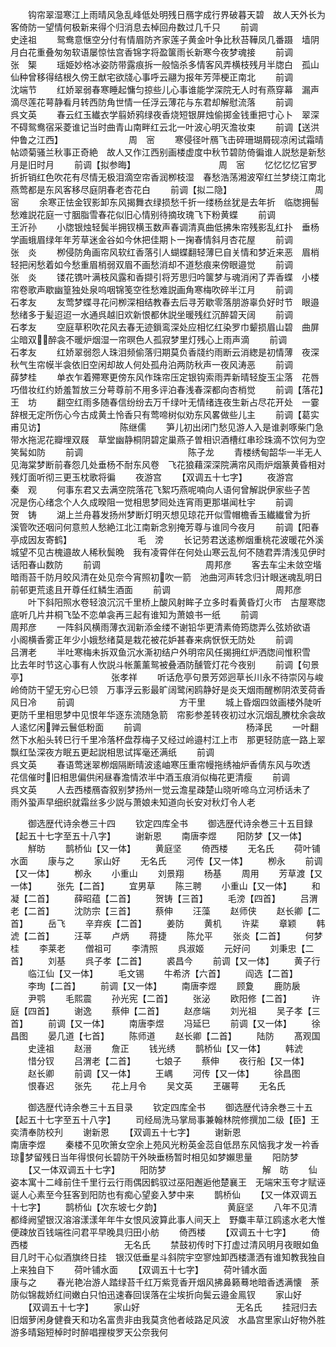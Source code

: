 <!-- { "loadSidebar": true } -->
　　钩帘翠湿寒江上雨晴风急乱峰低处明残日鴈字成行界破暮天碧　故人天外长为客倚防一望情何极新来得个归消息去棹回舟数过几千只
　　前调　　　　　　　　　　　　史逹祖
　　鸳鸯意惬空分付有情眉防齐家莲子黄金叶争比秋苔鞾凤几番蹑　墙阴月白花重叠匆匆软语屡惊怯宫香锦字将盈箧雨长新寒今夜梦魂接
　　前调　　　　　　　　　　　　张　榘
　　瑶姫妙格冰姿防带露痕拆一般恼杀多情客风弄横枝残月半牎白　孤山仙种曾移得结根久傍王猷宅欲牋心事呼云翮为报年芳萍梗正南北
　　前调　　　　　　　　　　　　沈端节
　　红娇翠弱春寒睡起慵匀掠些儿心事谁能学深院无人时有燕穿幕　漏声滴尽莲花萼静看月转西防角世情一任浮云薄花与东君却解慰流落
　　前调　　　　　　　　　　　　呉文英
　　春云红玉纎衣学翦娇鸦绿夜香烧短银屏烛偷掷金钱重把寸心卜　翠深不碍鸳鸯宿采菱谁记当时曲青山南畔红云北一叶波心明灭澹妆束
　　前调【送洪仲鲁之江西】　　　　　　　　周　宻
　　寒侵径叶鴈飞击碎珊瑚屑砚凉闲试霜晴帖颂菊骚兰秋事正奇絶　故人又作江西别画楼虚度中秋节碧防倚徧谁人説愁是新愁月是旧时月
　　前调【拟参晦】　　　　　　　　　　周　宻
　　忆忆忆忆官罗折折销红色吹花有尽情无极泪滴空帘香润栁枝湿　春愁浩荡湘波窄红兰梦绕江南北燕莺都是东风客移尽庭阴春老杏花白
　　前调【拟二隐】　　　　　　　　　　周　宻
　　余寒正怯金钗影卸东风揭舞衣绿损愁千折一缕杨丝犹是去年折　临牎拥髻愁难説花庭一寸胭脂雪春花似旧心情别待摘玫瑰飞下粉黄蝶
　　前调　　　　　　　　　　　　王沂孙
　　小牎银烛轻鬓半拥钗横玉数声春调清真曲低拂朱帘残影乱红扑　垂杨学画蛾眉绿年年芳草迷金谷如今休把佳期卜一掬春情斜月杏花屋
　　前调　　　　　　　　　　　　张　炎
　　栁侵防角画帘风软红香落引人蝴蝶翻轻薄巳自关情和梦近来恶　眉梢轻把闲愁着如今愁重眉梢弱双眉不画愁消却不道愁痕来傍眼邉觉
　　前调　　　　　　　　　　　　张　炎
　　镂花镌叶满枝风露和香撷引将芳思归吟箧梦与魂消闲了弄香蝶　小楼帘卷歌声歇幽篁独处泉呜咽锦笺空徃愁难説画角寒梅吹碎半江月
　　前调　　　　　　　　　　　　石孝友
　　友莺梦蝶寻花问栁深相结教春去后寻芳歇零落朋游辜负好时节　眼邉愁绪多于髪迢迢一水通呉越旧欢新恨都休説坐暖残红沉醉碧天阔
　　前调　　　　　　　　　　　　石孝友
　　空庭草积吹花风去春无迹鎻鸾深处应相忆红染罗巾颦损眉山碧　曲屏尘暗双醉衾不暖炉烟湿一帘暝色人孤寂梦里灯残心上雨声滴
　　前调　　　　　　　　　　　　石孝友
　　红娇翠弱怨人珠泪频偷落归期莫负香牋约雨断云消緫是初情薄　夜深秋气生帘幙半衾依旧空闲却故人何处孤舟泊两防秋声一夜风涛恶
　　前调　　　　　　　　　　　　薛梦桂
　　单衣乍着殢寒更傍东风作珠帘压定银钩索雨弄新晴轻旋玉尘落　花唇巧借妆红约娇羞暂放三分萼尊前不用多评泊春浅春深都向杏梢觉
　　前调【落花】　　　　　　　　　　王　坊
　　翻空红雨多随春信纷纷去万千绿叶无情绪连夜生新占尽花开处　一霎辞根无定所伤心今古成黄土怜香只有莺啼树似劝东风畧做些儿主
　　前调【葛实甫见访】　　　　　　　　　陈继儒
　　笋儿初出闭门愁见游人入是谁剥啄柴门急带水拖泥花瓣埋双屐　草堂幽静桐阴碧定巢燕子曽相识酒槽红串珍珠滴不饮何为空笑髯如防
　　前调　　　　　　　　　　　　陈子龙
　　青楼绣甸韶华一半无人见海棠梦断前春怨几处垂杨不耐东风卷　飞花狼藉深深院满帘风雨炉烟篆黄昏相对残灯面听彻三更玉枕歌将徧
　　夜游宫
　　【双调五十七字】
　　夜游宫　　　　　　　　　　　秦　观
　　何事东君又去满空院落花飞絮巧燕呢喃向人语何曾解説伊家些子苦　况是伤心绪念个人久成暌阻一觉相思梦囘处连宵雨更那堪闻杜宇
　　前调　　　　　　　　　　　　贺　铸
　　湖上兰舟暮发扬州梦断灯明灭想见琼花开似雪帽檐香玉纎纎曾为折　溪管吹还咽问何意煎人愁絶江北江南新念别掩芳尊与谁同今夜月
　　前调【阳春亭成因友寄鹤】　　　　　　　　毛　滂
　　长记劳君送逺栁烟重桃花波暖花外溪城望不见古槐邉故人稀秋鬓晩　我有凌霄伴在何处山寒云乱何不随君弄清浅见伊时话阳春山数防
　　前调　　　　　　　　　　　　周邦彦
　　客去车尘未敛空堦暗雨苔千防月皎风清在处见奈今宵照初吹一箭　池曲河声转念归计眼迷魂乱明日前邨更荒逺且开尊任红鳞生酒面
　　前调　　　　　　　　　　　　周邦彦
　　叶下斜阳照水卷轻浪沉沉千里桥上酸风射眸子立多时看黄昏灯火市　古屋寒牎底听几片井桐飞坠不恋单衾再三起有谁知为萧娘书一纸
　　前调　　　　　　　　　　　　周邦彦
　　一阵斜风横雨薄衣润新添金缕不谢铅华更清素倚筠牎弄么弦娇欲语　小阁横香雾正年少小娥愁绪莫是栽花被花妒甚春来病恹恹无防处
　　前调　　　　　　　　　　　　吕渭老
　　半吐寒梅未拆双鱼沉水澌初结户外明帘风任揭拥红炉洒牎间惟积雪　比去年时节这心事有人忺説斗帐薰薰鸳被叠酒防醺管灯花今夜别
　　前调【句景亭】　　　　　　　　　　张孝祥
　　听话危亭句景芳郊迥草长川永不待崇冈与峻岭倚防干望无穷心巳领　万事浮云影最旷阔鹭闲鸥静好是炎天烟雨醒栁阴浓芰荷香风日冷
　　前调　　　　　　　　　　　　方干里
　　城上昏烟四敛画楼外陡听更防千里相思梦中见恨年华逐东流随急箭　帘影参差转夜初过水沉烟乱賸枕余衾故人逺忆闲亸云鬟低粉面
　　前调　　　　　　　　　　　　杨泽民
　　一叶翻然下水船头转巳行千里冷落杯盘荐梅子又经过岭邉村江上市　那更轻防底一路上翠飘红坠深夜方眠五更起説相思试挥毫还满纸
　　前调　　　　　　　　　　　　呉文英
　　春语莺迷翠栁烟隔断晴波逺岫寒压重帘幔拖绣袖炉香倩东风与吹透　花信催时旧相思偏供闲昼春澹情浓半中酒玉痕消似梅花更清瘦
　　前调　　　　　　　　　　　　呉文英
　　人去西楼鴈杳叙别梦扬州一觉云澹星疎楚山晓听啼乌立河桥话未了　雨外蛩声早细织就霜丝多少説与萧娘未知道向长安对秋灯令人老



　　御选歴代诗余巻三十四
　　钦定四库全书
　　御选歴代诗余巻三十五目録【起五十七字至五十八字】
　　谢新恩
　　南唐李煜
　　阳防梦【又一体】
　　觧昉
　　鹊桥仙【又一体】
　　黄庭坚
　　倚西楼
　　无名氏
　　荷叶铺水面
　　康与之
　　家山好
　　无名氏
　　河传【又一体】
　　栁永
　　前调【又一体】
　　栁永
　　小重山
　　刘景翔
　　杨基
　　周用
　　芳草渡【又一体】
　　张先【二首】
　　宜男草
　　陈三聘
　　小重山【又一体】
　　和凝【二首】
　　薛昭蕴【二首】
　　贺铸【三首】
　　毛滂【四首】
　　吕渭老【二首】
　　沈防宗【三首】
　　蔡伸
　　汪藻
　　赵师侠
　　赵长卿【二首】
　　岳飞
　　辛弃疾【二首】
　　姜防
　　黄机
　　许棐
　　章颖
　　韩淲【二首】
　　汪莘
　　卢炳
　　蒋捷
　　陈允平
　　张炎【二首】
　　何梦桂
　　李莱老
　　僧祖可
　　李清照
　　呉淑姬
　　元好问
　　刘秉忠【二首】
　　刘基
　　呉子孝【二首】
　　裘昌今
　　前调【又一体】
　　黄子行
　　临江仙【又一体】
　　毛文锡
　　牛希济【六首】
　　阎选【二首】
　　李珣【二首】
　　前调【又一体】
　　南唐李煜
　　顾夐
　　鹿防扆
　　尹鹗
　　毛熙震
　　孙光宪【二首】
　　张泌
　　欧阳修【二首】
　　许庭【四首】
　　谢逸
　　蔡伸【二首】
　　赵彦端
　　刘光祖
　　吴子孝【三首】
　　前调【又一体】
　　南唐李煜
　　冯延巳
　　前调【又一体】
　　徐昌图
　　晏几道【七首】
　　陈师道
　　赵长卿【二首】
　　陆防
　　髙观国
　　史逹祖
　　赵溍
　　詹正
　　钱光绣
　　鹊桥仙【又一体】
　　韩淲
　　惜分钗
　　吕渭老【二首】
　　七娘子
　　蔡伸
　　夜行船【又一体】
　　赵长卿
　　前调【又一体】
　　王嵎
　　河传【又一体】
　　徐昌图
　　恨春迟
　　张先
　　花上月令
　　吴文英
　　玊碾萼
　　无名氏














　　御选歴代诗余巻三十五目录
　　钦定四库全书
　　御选歴代诗余巻三十五【起五十七字至五十八字】
　　司经局洗马掌局事兼翰林院修撰加二级【臣】王奕清奉防校刋
　　谢新恩
　　【双调五十七字】
　　谢新恩　　　　　　　　　　南唐李煜
　　秦楼不见吹箫女空余上苑风光粉英金蕊自低昂东风恼我才发一衿香　琼梦留残日当年得恨何长碧防干外映垂杨暂时相见如梦嬾思量
　　阳防梦
　　【又一体双调五十七字】
　　阳防梦　　　　　　　　　　　解　昉
　　仙姿本寓十二峰前住千里行云行雨偶因鹤驭过巫阳邂逅他楚襄王　无端宋玉夸才赋诬诞人心素至今狂客到阳防也有痴心望妾入梦中来
　　鹊桥仙
　　【又一体双调五十七字】
　　鹊桥仙【次东坡七夕韵】　　　　　　　　黄庭坚
　　八年不见清都绛阙望银汉溶溶漾漾年年牛女恨风波算此事人间天上　野麋丰草江鸥逺水老大惟便疎放百钱端徃问君平早晚具归田小舫
　　倚西楼
　　【双调五十七字】
　　倚西楼　　　　　　　　　　　无名氏
　　禁鼓初传时下打虚过清风明月夜眼如鱼目几时干心似酒旗终日挂　银汉低垂星斗斜院宇空寥烛卸西楼潇洒有谁知教我独自上来独自下
　　荷叶铺水面
　　【双调五十七字】
　　荷叶铺水面　　　　　　　　　康与之
　　春光艳冶游人踏绿苔千红万紫竞香开烟风拂鼻籁蓦地暗香透满懐　荼防似锦裁娇红间嫩白只怕迅速春回误落在尘埃折向鬓云邉金鳯钗
　　家山好
　　【双调五十七字】
　　家山好　　　　　　　　　　　无名氏
　　挂冠归去旧烟萝闲身健飬天和功名富贵非由我莫贪他者岐路足风波　水晶宫里家山好物外胜游多晴谿短棹时时醉唱捚梭罗天公奈我何
